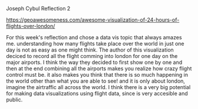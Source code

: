 Joseph Cybul Reflection 2

https://geoawesomeness.com/awesome-visualization-of-24-hours-of-flights-over-london/

For this week's reflection and chose a data vis topic that always amazes me. understanding how many flights take place over the world in just one day is not as easy as one might think. The author of this visualization deciced to record all the flight comming into london for one day on the major airports. I think the way they decided to first show one by one and then at the end combining all the airports makes you realize how crazy flight control must be. it also makes you think that there is so much happening in the world other than what you are able to see! and it is only about london, imagine the airtraffic all across the world. I think there is a very big potential for making data visualizations using flight data, since is very accesible and public. 
